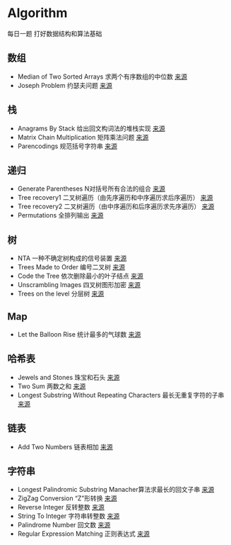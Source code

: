 # Algorithm
每日一题 打好数据结构和算法基础

## 数组
* Median of Two Sorted Arrays 求两个有序数组的中位数	[来源](https://leetcode.com/problems/median-of-two-sorted-arrays/description/)
* Joseph Problem 约瑟夫问题
[来源](https://blog.csdn.net/weixin_38214171/article/details/80352921)
## 栈
* Anagrams By Stack 给出回文构词法的堆栈实现	[来源](http://acm.zju.edu.cn/onlinejudge/showProblem.do?problemCode=1004)
* Matrix Chain Multiplication 矩阵乘法问题	[来源](http://acm.zju.edu.cn/onlinejudge/showProblem.do?problemCode=1094)
* Parencodings 规范括号字符串	[来源](http://acm.zju.edu.cn/onlinejudge/showProblem.do?problemCode=1016)

## 递归
* Generate Parentheses N对括号所有合法的组合	[来源](https://blog.csdn.net/u014529413/article/details/39119273)
* Tree recovery1 二叉树遍历（由先序遍历和中序遍历求后序遍历）	[来源](http://acm.zju.edu.cn/onlinejudge/showProblem.do?problemCode=1500)
* Tree recovery2 二叉树遍历（由中序遍历和后序遍历求先序遍历）	[来源](http://acm.zju.edu.cn/onlinejudge/showProblem.do?problemCode=1500)
* Permutations 全排列输出		[来源](https://blog.csdn.net/summerxiachen/article/details/60579623)

## 树
* NTA 一种不确定树构成的信号装置	[来源](https://blog.csdn.net/xyzso1z/article/details/70336312)
* Trees Made to Order 编号二叉树	[来源](http://acm.zju.edu.cn/onlinejudge/showProblem.do?problemCode=1062)
* Code the Tree 依次删除最小的叶子结点	[来源](http://acm.zju.edu.cn/onlinejudge/showProblem.do?problemCode=1097)
* Unscrambling Images 四叉树图形加密	[来源](http://acm.zju.edu.cn/onlinejudge/showProblem.do?problemCode=1156)
* Trees on the level 分层树	[来源](http://acm.zju.edu.cn/onlinejudge/showProblem.do?problemCode=1167)

## Map
* Let the Balloon Rise 统计最多的气球数	[来源](http://acm.zju.edu.cn/onlinejudge/showProblem.do?problemCode=2104)

## 哈希表
* Jewels and Stones 珠宝和石头	[来源](https://leetcode.com/problems/jewels-and-stones/description/)
* Two Sum 两数之和	[来源](https://leetcode.com/problems/two-sum/description/)
* Longest Substring Without Repeating Characters 最长无重复字符的子串	[来源](https://leetcode.com/problems/longest-substring-without-repeating-characters/description/)

## 链表
* Add Two Numbers 链表相加	[来源](https://leetcode.com/problems/add-two-numbers/description/)

## 字符串
* Longest Palindromic Substring Manacher算法求最长的回文子串 [来源](https://leetcode.com/problems/longest-palindromic-substring/description/)
* ZigZag Conversion “Z”形转换	[来源](https://leetcode.com/problems/zigzag-conversion/description/)
* Reverse Integer 反转整数	[来源](https://leetcode-cn.com/problems/reverse-integer/description/)
* String To Integer 字符串转整数	[来源](https://leetcode-cn.com/problems/string-to-integer-atoi/description/)
* Palindrome Number 回文数	[来源](https://leetcode-cn.com/problems/palindrome-number/description/)
* Regular Expression Matching 正则表达式	[来源](https://leetcode-cn.com/problems/regular-expression-matching/description/)